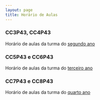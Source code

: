 ```yaml
---
layout: page
title: Horário de Aulas
---
```



### CC3P43, CC4P43

Horário de aulas da turma do <a href="/horarios/3_4_sem_2021_2.pdf" target="_blank">segundo ano</a>

### CC5P43 e CC6P43

Horário de aulas da turma do <a href="/horarios/5_6_sem_2021_2.pdf" target="_blank">terceiro ano</a>

### CC7P43 e CC8P43

Horário de aulas da turma do <a href="/horarios/7_8_sem_2021_2.pdf" target="_blank">quarto ano</a>
